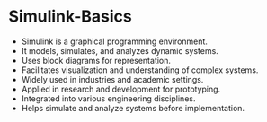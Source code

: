 # Simulink-Basics

* Simulink is a graphical programming environment.
* It models, simulates, and analyzes dynamic systems.
* Uses block diagrams for representation.
* Facilitates visualization and understanding of complex systems.
* Widely used in industries and academic settings.
* Applied in research and development for prototyping.
* Integrated into various engineering disciplines. 
* Helps simulate and analyze systems before implementation. 
